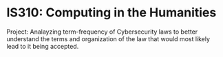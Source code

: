 # IS310: Computing in the Humanities

Project: Analayzing term-frequency of Cybersecurity laws to better understand the terms and organization of the law that would most likely lead to it being accepted.
